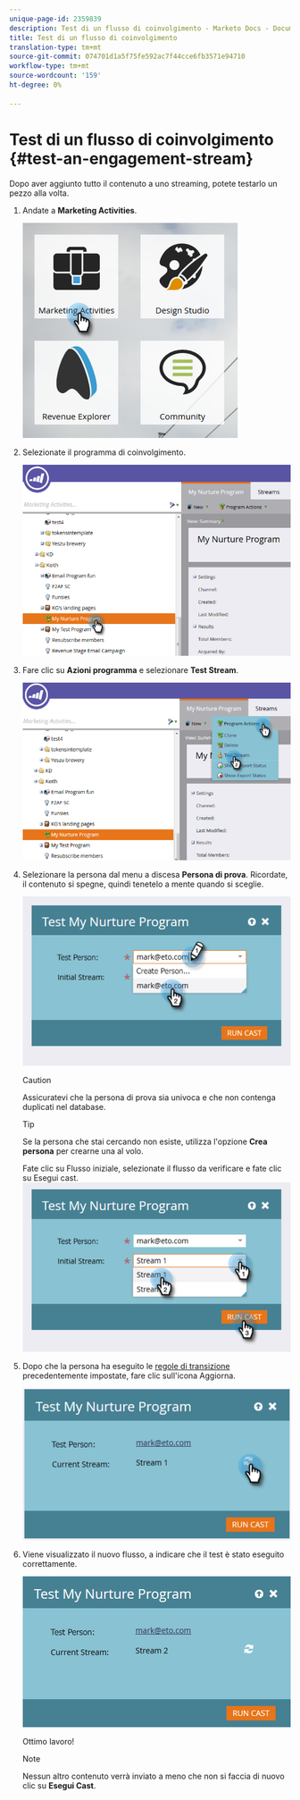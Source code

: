 ```yaml
---
unique-page-id: 2359839
description: Test di un flusso di coinvolgimento - Marketo Docs - Documentazione prodotto
title: Test di un flusso di coinvolgimento
translation-type: tm+mt
source-git-commit: 074701d1a5f75fe592ac7f44cce6fb3571e94710
workflow-type: tm+mt
source-wordcount: '159'
ht-degree: 0%

---
```



# Test di un flusso di coinvolgimento {#test-an-engagement-stream}

Dopo aver aggiunto tutto il contenuto a uno streaming, potete testarlo un pezzo alla volta.

1. Andate a **Marketing Activities**.

   ![](assets/one.png)

1. Selezionate il programma di coinvolgimento.

   ![](assets/two.png)

1. Fare clic su **Azioni programma** e selezionare **Test Stream**.

   ![](assets/three.png)

1. Selezionare la persona dal menu a discesa **Persona di prova**. Ricordate, il contenuto si spegne, quindi tenetelo a mente quando si sceglie.

   ![](assets/four-rubix.png)

   >[!CAUTION]
   >
   >Assicuratevi che la persona di prova sia univoca e che non contenga duplicati nel database.

   >[!TIP]
   >
   >Se la persona che stai cercando non esiste, utilizza l&#39;opzione **Crea persona** per crearne una al volo.

   Fate clic su Flusso iniziale, selezionate il flusso da verificare e fate clic su Esegui cast.
   ![](assets/five-rubiks.png)

1. Dopo che la persona ha eseguito le [regole di transizione](/help/marketo/product-docs/email-marketing/drip-nurturing/engagement-program-streams/transition-people-between-engagement-streams.md) precedentemente impostate, fare clic sull&#39;icona Aggiorna.

   ![](assets/six-rubiks.png)

1. Viene visualizzato il nuovo flusso, a indicare che il test è stato eseguito correttamente.

   ![](assets/seven-rubiks.png)

   Ottimo lavoro!

   >[!NOTE]
   >
   >Nessun altro contenuto verrà inviato a meno che non si faccia di nuovo clic su **Esegui Cast**.
